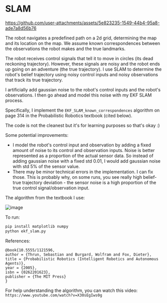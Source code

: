 # SLAM





https://github.com/user-attachments/assets/5e823235-1549-44b4-95a8-ade7a8d56b76







The robot navigates a predefined path on a 2d grid, determining the map and its location on the map. We assume known correspondences between the observations the robot makes and the true landmarks.

The robot receives control signals that tell it to move in circles (its dead reckoning trajectory). However, these signals are noisy and the robot ends up going on an adventure (the true trajectory). I use SLAM to determine the robot's belief trajectory using noisy control inputs and noisy observations that track its true trajectory.

I artificially add gaussian noise to the robot's control inputs and the robot's observations. I then go ahead and model this noise with my EKF SLAM process.

Specifically, I implement the `EKF_SLAM_known_correspondences` algorithm on page 314 in the Probabilistic Robotics textbook (cited below).

The code is not the cleanest but it's for learning purposes so that's okay :)

Some potential improvements:

- I model the robot's control input and observation by adding a fixed amount of noise to its control and observation inputs. Noise is better represented as a proportion of the actual sensor data. So instead of adding gaussian noise with a fixed std 0.01, I would add gaussian noise with std 5% of the sensor value.
- There may be minor technical errors in the implementation. I can fix those. This is probably why, on some runs, you see really high belief-true trajectory deviation - the sensor noise is a high proportion of the true control signal/observation input.

The algorithm from the textbook I use:

![image](https://github.com/user-attachments/assets/edba3caa-d402-4a6a-a05f-c3ceb43b25ea)


To run:
```bash
pip install matplotlib numpy
python ekf_slam.py
```


References:
```
@book{10.5555/1121596,
author = {Thrun, Sebastian and Burgard, Wolfram and Fox, Dieter},
title = {Probabilistic Robotics (Intelligent Robotics and Autonomous Agents)},
year = {2005},
isbn = {0262201623},
publisher = {The MIT Press}
}
```

For help understanding the algorithm, you can watch this video: `https://www.youtube.com/watch?v=X30sEgIws0g`

